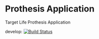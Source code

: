 Prothesis Application
=====================

Target Life Prothesis Application

develop: [![Build Status](https://travis-ci.org/egeldenhuys/prothesis.svg?branch=develop)](https://travis-ci.org/egeldenhuys/prothesis)
